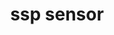 ---
layout: page
title: ssp sensor
description: Using radio-frequency textile for wireless ambient health sensing
img: assets/img/12.jpg
importance: 1
category: work
---